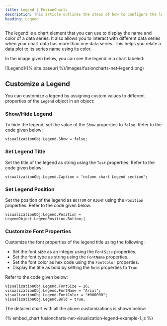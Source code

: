 ```yaml
---
title: Legend | FusionCharts
description: This article outlines the steps of how to configure the legend
heading: Legend
---
```


The legend is a chart element that you can use to display the name and color of a data series. It also allows you to interact with different data series when your chart data has more than one data series. This helps you relate a data plot to its series name using its color.

In the image given below, you can see the legend in a chart labeled:

![Legend]({% site.baseurl %}/images/fusioncharts-net-legend.png)

## Customize a Legend

You can customize a legend by assigning custom values to different properties of the `Legend` object in an object:

### Show/Hide Legend

To hide the legend, set the value of the `Show` properties to `false`. Refer to the code given below:

```
visualizationObj.Legend.Show = false;
```

### Set Legend Title

Set the title of the legend as string using the `Text` properties. Refer to the code given below:

```
visualizationObj.Legend.Caption = "column chart Legend section";
```

### Set Legend Position

Set the position of the legend as `BOTTOM` or `RIGHT` using the `Position` properties. Refer to the code given below:

```
visualizationObj.Legend.Position = LegendObject.LegendPosition.Bottom;|
```

### Customize Font Properties

Customize the font properties of the legend title using the following:

* Set the font size as an integer using the `FontSize` properties.
* Set the font type as string using the `FontName` properties.
* Set the font color as hex code using the `FontColor` properties.
* Display the title as bold by setting the `Bold` properties to `True`.

Refer to the code given below:

```
visualizationObj.Legend.FontSize = 16;
visualizationObj.Legend.FontName = "Arial";
visualizationObj.Legend.FontColor = "#000000";
visualizationObj.Legend.Bold = true;
```

The detailed chart with all the above customizations is shown below:

{% embed_chart fusioncharts-net-visualization-legend-example-1.js %}